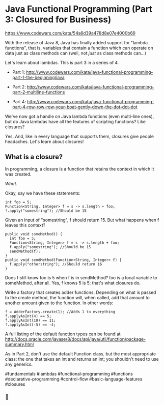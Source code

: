 # Java Functional Programming (Part 3: Closured for Business)

https://www.codewars.com/kata/54a6d39a478d8e07e4000b69

With the release of Java 8, Java has finally added support for "lambda functions", that is, variables that contain a function which can operate on data just as class methods can (well, not _just_ as class methods can...)

Let's learn about lambdas. This is part 3 in a series of 4.

- Part 1: http://www.codewars.com/kata/java-functional-programming-part-1-the-beginning/java

- Part 2: http://www.codewars.com/kata/java-functional-programming-part-2-multiline-functions

- Part 4: http://www.codewars.com/kata/java-functional-programming-part-4-row-row-row-your-boat-gently-down-the-dot-dot-dot

We've now got a handle on Java lambda functions (even multi-line ones), but do Java lambdas have all the features of scripting functions? Like closures?

Yes. And, like in every language that supports them, closures give people headaches. Let's learn about closures!

## What is a closure?

In programming, a closure is a function that retains the context in which it was created.

_What._

Okay, say we have these statements:

```
int foo = 5;
Function<String, Integer> f = s -> s.length + foo;
f.apply("somestring"); //Should be 15
```

Given an input of "somestring", f should return 15. But what happens when f leaves this context?

```
public void someMethod() {
  int foo = 5;
  Function<String, Integer> f = s -> s.length + foo;
  f.apply("somestring"); //Should be 15
  sendMethod(f);
}
public void sendMethod(Function<String, Integer> f) {
  f.apply("otherstring"); //Should return 16
}
```

Does f still know foo is 5 when f is in sendMethod? foo is a local variable to someMethod, after all. Yes, f knows 5 is 5; that's what closures do.

Write a factory that creates adder functions. Depending on what is passed to the create method, the function will, when called, add that amount to another amount given to the function. In other words:

```
f = AdderFactory.create(1); //Adds 1 to everything
f.applyAsInt(4) == 5;
f.applyAsInt(10) == 11;
f.applyAsInt(-5) == -4;
```

A full listing of the default function types can be found at http://docs.oracle.com/javase/8/docs/api/java/util/function/package-summary.html

As in Part 2, don't use the default Function class, but the most appropriate class: the one that takes an int and returns an int; you shouldn't need to use any generics.

#fundamentals #lambdas #functional-programming #functions #declarative-programming #control-flow #basic-language-features #closures

### :slightly_smiling_face:
